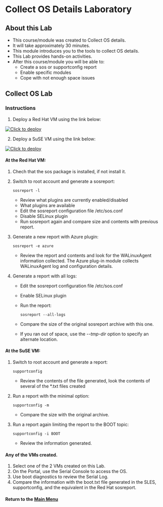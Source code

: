 # Collect OS Details Laboratory

## About this Lab
- This course/module was created to Collect OS details.
- It will take approximately 30 minutes.
- This module introduces you to the tools to collect OS details.
- This Lab provides hands-on activities.
- After this course/module you will be able to:
  - Create a sos or supportconfig report
  - Enable specific modules
  - Cope with not enough space issues

## Collect OS Lab

### Instructions

1.  Deploy a Red Hat VM using the link below:
  
  [![Click to deploy](https://user-images.githubusercontent.com/129801457/229645043-e2349c38-7efd-4336-83c4-dab6897f9a7c.png)](https://portal.azure.com/#create/Microsoft.Template/uri/https%3a%2f%2fraw.githubusercontent.com%2fmitchcr%2fONEVM%2fmain%2fCollectOSDetails%2fCollectOSDetails-Lab1RHEL.json)

2.  Deploy a SuSE VM using the link below:

  [![Click to deploy](https://user-images.githubusercontent.com/129801457/229645043-e2349c38-7efd-4336-83c4-dab6897f9a7c.png)](https://portal.azure.com/#create/Microsoft.Template/uri/https%3a%2f%2fraw.githubusercontent.com%2fmitchcr%2fONEVM%2fmain%2fCollectOSDetails%2fCollectOSDetails-Lab1SuSE.json)

#### At the Red Hat VM:

  1. Chech that the sos package is installed, if not install it.

  2. Switch to root account and generate a sosreport:

         sosreport -l

     - Review what plugins are currently enabled/disabled
     - What plugins are available
     - Edit the sosreport configuration file /etc/sos.conf
     - Disable SELinux plugin
     - Run sosreport again and compare size and contents with previous report.

  3. Generate a new report with Azure plugin:

         sosreport -e azure

     - Review the report and contents and look for the WALinuxAgent information collected.  The Azure plug-in module collects WALinuxAgent log and configuration details.

  4. Generate a report with all logs:

     - Edit the sosreport configuration file /etc/sos.conf
     - Enable SELinux plugin
     - Run the report:

           sosreport --all-logs
       
     - Compare the size of the original sosreport archive with this one.
     - If you ran out of space, use the _--tmp-dir_ option to specify an alternate location.

#### At the SuSE VM: 

  1.  Switch to root account and generate a report:

          supportconfig

      - Review the contents of the file generated, look the contents of several of the *.txt files created

  2. Run a report with the minimal option:

         supportconfig -m

      - Compare the size with the original archive.

  3. Run a report again limiting the report to the BOOT topic:

         supportconfig -i BOOT

      - Review the information generated.

#### Any of the VMs created. 

  1. Select one of the 2 VMs created on this Lab.
  2. On the Portal, use the Serial Console to access the OS.
  3. Use boot diagnostics to review the Serial Log.
  4. Compare the information with the boot.txt file generated in the SLES, supportconfig, and the equivalent in the Red Hat sosreport. 
     


#### Return to the [Main Menu](https://github.com/mitchcr/ONEVM/blob/main/readme.md)
